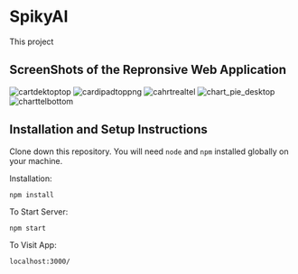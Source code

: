 # SpikyAI

This project 

## ScreenShots of the Repronsive Web Application

![cartdektoptop](https://user-images.githubusercontent.com/48755655/132097734-16334c35-2d39-4fd5-bde0-417a08e8a98e.png)
![cardipadtoppng](https://user-images.githubusercontent.com/48755655/132097749-80c9b03f-0b4b-43ed-a771-7188449ac95d.png)
![cahrtrealtel](https://user-images.githubusercontent.com/48755655/132098089-31d6fefa-9d1b-4c64-8468-315b66fa8311.png)
![chart_pie_desktop](https://user-images.githubusercontent.com/48755655/132098095-9de77c79-5e10-406a-b977-adaa80f83ce9.png)
![charttelbottom](https://user-images.githubusercontent.com/48755655/132098100-601207a0-92af-4482-a39c-d98b60d9cc1d.png)



## Installation and Setup Instructions 

Clone down this repository. You will need `node` and `npm` installed globally on your machine.  

Installation:

`npm install`  

To Start Server:

`npm start`  

To Visit App:

`localhost:3000/`  
